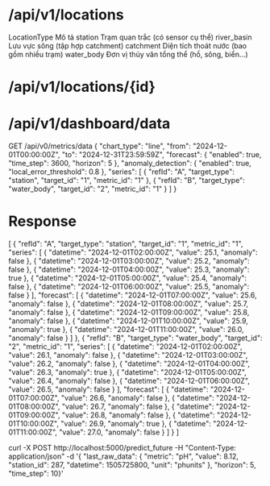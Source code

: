 # /api/v1/locations

LocationType	Mô tả
station	Trạm    quan trắc (có sensor cụ thể)
river_basin	    Lưu vực sông (tập hợp catchment)
catchment	    Diện tích thoát nước (bao gồm nhiều trạm)
water_body	    Đơn vị thủy văn tổng thể (hồ, sông, biển...)

# /api/v1/locations/{id}

# /api/v1/dashboard/data

GET /api/v0/metrics/data
{
  "chart_type": "line",
  "from": "2024-12-01T00:00:00Z",
  "to": "2024-12-31T23:59:59Z",
  "forecast": {
    "enabled": true,
    "time_step": 3600,
    "horizon": 5
  },
  "anomaly_detection": {
    "enabled": true,
    "local_error_threshold": 0.8
  },
  "series": [
    {
      "refId": "A",
      "target_type": "station",
      "target_id": "1",
      "metric_id": "1"
    },
    {
      "refId": "B",
      "target_type": "water_body",
      "target_id": "2",
      "metric_id": "1"
    }
  ]
}

# Response
 [
    {
      "refId": "A",
      "target_type": "station",
      "target_id": "1",
      "metric_id": "1",
      "series": [
        { "datetime": "2024-12-01T02:00:00Z", "value": 25.1, "anomaly": false },
        { "datetime": "2024-12-01T03:00:00Z", "value": 25.2, "anomaly": false },
        { "datetime": "2024-12-01T04:00:00Z", "value": 25.3, "anomaly": true },
        { "datetime": "2024-12-01T05:00:00Z", "value": 25.4, "anomaly": false },
        { "datetime": "2024-12-01T06:00:00Z", "value": 25.5, "anomaly": false }
      ],
      "forecast": [
        { "datetime": "2024-12-01T07:00:00Z", "value": 25.6, "anomaly": false },
        { "datetime": "2024-12-01T08:00:00Z", "value": 25.7, "anomaly": false },
        { "datetime": "2024-12-01T09:00:00Z", "value": 25.8, "anomaly": false },
        { "datetime": "2024-12-01T10:00:00Z", "value": 25.9, "anomaly": true },
        { "datetime": "2024-12-01T11:00:00Z", "value": 26.0, "anomaly": false }
      ]
    },
    {
      "refId": "B",
      "target_type": "water_body",
      "target_id": "2",
      "metric_id": "1",
      "series": [
        { "datetime": "2024-12-01T02:00:00Z", "value": 26.1, "anomaly": false },
        { "datetime": "2024-12-01T03:00:00Z", "value": 26.2, "anomaly": false },
        { "datetime": "2024-12-01T04:00:00Z", "value": 26.3, "anomaly": true },
        { "datetime": "2024-12-01T05:00:00Z", "value": 26.4, "anomaly": false },
        { "datetime": "2024-12-01T06:00:00Z", "value": 26.5, "anomaly": false }
      ],
      "forecast": [
        { "datetime": "2024-12-01T07:00:00Z", "value": 26.6, "anomaly": false },
        { "datetime": "2024-12-01T08:00:00Z", "value": 26.7, "anomaly": false },
        { "datetime": "2024-12-01T09:00:00Z", "value": 26.8, "anomaly": false },
        { "datetime": "2024-12-01T10:00:00Z", "value": 26.9, "anomaly": true },
        { "datetime": "2024-12-01T11:00:00Z", "value": 27.0, "anomaly": false }
      ]
    }
  ]
  

curl -X POST http://localhost:5000/predict_future -H "Content-Type: application/json" -d '{ "last_raw_data": { "metric": "pH", "value": 8.12, "station_id": 287, "datetime": 1505725800, "unit": "phunits" }, "horizon": 5, "time_step": 10}'